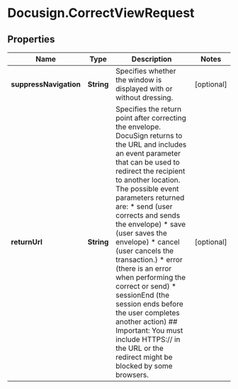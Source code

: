 # Docusign.CorrectViewRequest

## Properties
Name | Type | Description | Notes
------------ | ------------- | ------------- | -------------
**suppressNavigation** | **String** | Specifies whether the window is displayed with or without dressing. | [optional] 
**returnUrl** | **String** | Specifies the return point after correcting the envelope. DocuSign returns to the URL and includes an event parameter that can be used to redirect the recipient to another location. The possible event parameters returned are:   * send (user corrects and sends the envelope) * save (user saves the envelope) * cancel (user cancels the transaction.) * error (there is an error when performing the correct or send) * sessionEnd (the session ends before the user completes another action)  ## Important: You must include HTTPS:// in the URL or the redirect might be blocked by some browsers.  | [optional] 


